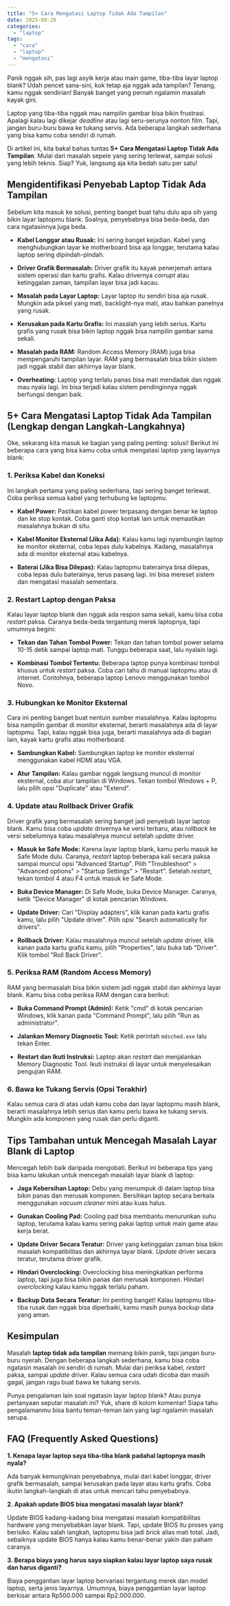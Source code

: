 ```yaml
---
title: "5+ Cara Mengatasi Laptop Tidak Ada Tampilan"
date: 2025-09-26
categories: 
  - "laptop"
tags: 
  - "cara"
  - "laptop"
  - "mengatasi"
---
```


Panik nggak sih, pas lagi asyik kerja atau main game, tiba-tiba layar laptop blank? Udah pencet sana-sini, kok tetap aja nggak ada tampilan? Tenang, kamu nggak sendirian! Banyak banget yang pernah ngalamin masalah kayak gini.

Laptop yang tiba-tiba nggak mau nampilin gambar bisa bikin frustrasi. Apalagi kalau lagi dikejar _deadline_ atau lagi seru-serunya nonton film. Tapi, jangan buru-buru bawa ke tukang servis. Ada beberapa langkah sederhana yang bisa kamu coba sendiri di rumah.

Di artikel ini, kita bakal bahas tuntas **5+ Cara Mengatasi Laptop Tidak Ada Tampilan**. Mulai dari masalah sepele yang sering terlewat, sampai solusi yang lebih teknis. Siap? Yuk, langsung aja kita bedah satu per satu!

## Mengidentifikasi Penyebab Laptop Tidak Ada Tampilan

Sebelum kita masuk ke solusi, penting banget buat tahu dulu apa sih yang bikin layar laptopmu blank. Soalnya, penyebabnya bisa beda-beda, dan cara ngatasinnya juga beda.

- **Kabel Longgar atau Rusak:** Ini sering banget kejadian. Kabel yang menghubungkan layar ke motherboard bisa aja longgar, terutama kalau laptop sering dipindah-pindah.
    
- **Driver Grafik Bermasalah:** Driver grafik itu kayak penerjemah antara sistem operasi dan kartu grafis. Kalau drivernya _corrupt_ atau ketinggalan zaman, tampilan layar bisa jadi kacau.
    
- **Masalah pada Layar Laptop:** Layar laptop itu sendiri bisa aja rusak. Mungkin ada piksel yang mati, backlight-nya mati, atau bahkan panelnya yang rusak.
    
- **Kerusakan pada Kartu Grafis:** Ini masalah yang lebih serius. Kartu grafis yang rusak bisa bikin laptop nggak bisa nampilin gambar sama sekali.
    
- **Masalah pada RAM:** Random Access Memory (RAM) juga bisa mempengaruhi tampilan layar. RAM yang bermasalah bisa bikin sistem jadi nggak stabil dan akhirnya layar blank.
    
- **Overheating:** Laptop yang terlalu panas bisa mati mendadak dan nggak mau nyala lagi. Ini bisa terjadi kalau sistem pendinginnya nggak berfungsi dengan baik.
    

## 5+ Cara Mengatasi Laptop Tidak Ada Tampilan (Lengkap dengan Langkah-Langkahnya)

Oke, sekarang kita masuk ke bagian yang paling penting: solusi! Berikut ini beberapa cara yang bisa kamu coba untuk mengatasi laptop yang layarnya blank:

### 1\. Periksa Kabel dan Koneksi

Ini langkah pertama yang paling sederhana, tapi sering banget terlewat. Coba periksa semua kabel yang terhubung ke laptopmu.

- **Kabel Power:** Pastikan kabel power terpasang dengan benar ke laptop dan ke stop kontak. Coba ganti stop kontak lain untuk memastikan masalahnya bukan di situ.
    
- **Kabel Monitor Eksternal (Jika Ada):** Kalau kamu lagi nyambungin laptop ke monitor eksternal, coba lepas dulu kabelnya. Kadang, masalahnya ada di monitor eksternal atau kabelnya.
    
- **Baterai (Jika Bisa Dilepas):** Kalau laptopmu baterainya bisa dilepas, coba lepas dulu baterainya, terus pasang lagi. Ini bisa mereset sistem dan mengatasi masalah sementara.
    

### 2\. Restart Laptop dengan Paksa

Kalau layar laptop blank dan nggak ada respon sama sekali, kamu bisa coba _restart_ paksa. Caranya beda-beda tergantung merek laptopnya, tapi umumnya begini:

- **Tekan dan Tahan Tombol Power:** Tekan dan tahan tombol power selama 10-15 detik sampai laptop mati. Tunggu beberapa saat, lalu nyalain lagi.
    
- **Kombinasi Tombol Tertentu:** Beberapa laptop punya kombinasi tombol khusus untuk _restart_ paksa. Coba cari tahu di manual laptopmu atau di internet. Contohnya, beberapa laptop Lenovo menggunakan tombol Novo.
    

### 3\. Hubungkan ke Monitor Eksternal

Cara ini penting banget buat nentuin sumber masalahnya. Kalau laptopmu bisa nampilin gambar di monitor eksternal, berarti masalahnya ada di layar laptopmu. Tapi, kalau nggak bisa juga, berarti masalahnya ada di bagian lain, kayak kartu grafis atau motherboard.

- **Sambungkan Kabel:** Sambungkan laptop ke monitor eksternal menggunakan kabel HDMI atau VGA.
    
- **Atur Tampilan:** Kalau gambar nggak langsung muncul di monitor eksternal, coba atur tampilan di Windows. Tekan tombol Windows + P, lalu pilih opsi "Duplicate" atau "Extend".
    

### 4\. Update atau Rollback Driver Grafik

Driver grafik yang bermasalah sering banget jadi penyebab layar laptop blank. Kamu bisa coba _update_ drivernya ke versi terbaru, atau _rollback_ ke versi sebelumnya kalau masalahnya muncul setelah _update_ driver.

- **Masuk ke Safe Mode:** Karena layar laptop blank, kamu perlu masuk ke Safe Mode dulu. Caranya, _restart_ laptop beberapa kali secara paksa sampai muncul opsi "Advanced Startup". Pilih "Troubleshoot" > "Advanced options" > "Startup Settings" > "Restart". Setelah _restart_, tekan tombol 4 atau F4 untuk masuk ke Safe Mode.
    
- **Buka Device Manager:** Di Safe Mode, buka Device Manager. Caranya, ketik "Device Manager" di kotak pencarian Windows.
    
- **Update Driver:** Cari "Display adapters", klik kanan pada kartu grafis kamu, lalu pilih "Update driver". Pilih opsi "Search automatically for drivers".
    
- **Rollback Driver:** Kalau masalahnya muncul setelah _update_ driver, klik kanan pada kartu grafis kamu, pilih "Properties", lalu buka tab "Driver". Klik tombol "Roll Back Driver".
    

### 5\. Periksa RAM (Random Access Memory)

RAM yang bermasalah bisa bikin sistem jadi nggak stabil dan akhirnya layar blank. Kamu bisa coba periksa RAM dengan cara berikut:

- **Buka Command Prompt (Admin):** Ketik "cmd" di kotak pencarian Windows, klik kanan pada "Command Prompt", lalu pilih "Run as administrator".
    
- **Jalankan Memory Diagnostic Tool:** Ketik perintah `mdsched.exe` lalu tekan Enter.
    
- **Restart dan Ikuti Instruksi:** Laptop akan _restart_ dan menjalankan Memory Diagnostic Tool. Ikuti instruksi di layar untuk menyelesaikan pengujian RAM.
    

### 6\. Bawa ke Tukang Servis (Opsi Terakhir)

Kalau semua cara di atas udah kamu coba dan layar laptopmu masih blank, berarti masalahnya lebih serius dan kamu perlu bawa ke tukang servis. Mungkin ada komponen yang rusak dan perlu diganti.

## Tips Tambahan untuk Mencegah Masalah Layar Blank di Laptop

Mencegah lebih baik daripada mengobati. Berikut ini beberapa tips yang bisa kamu lakukan untuk mencegah masalah layar blank di laptop:

- **Jaga Kebersihan Laptop:** Debu yang menumpuk di dalam laptop bisa bikin panas dan merusak komponen. Bersihkan laptop secara berkala menggunakan _vacuum cleaner_ mini atau kuas halus.
    
- **Gunakan Cooling Pad:** Cooling pad bisa membantu menurunkan suhu laptop, terutama kalau kamu sering pakai laptop untuk main game atau kerja berat.
    
- **Update Driver Secara Teratur:** Driver yang ketinggalan zaman bisa bikin masalah kompatibilitas dan akhirnya layar blank. _Update_ driver secara teratur, terutama driver grafik.
    
- **Hindari Overclocking:** Overclocking bisa meningkatkan performa laptop, tapi juga bisa bikin panas dan merusak komponen. Hindari _overclocking_ kalau kamu nggak terlalu paham.
    
- **Backup Data Secara Teratur:** Ini penting banget! Kalau laptopmu tiba-tiba rusak dan nggak bisa diperbaiki, kamu masih punya _backup_ data yang aman.
    

## Kesimpulan

Masalah **laptop tidak ada tampilan** memang bikin panik, tapi jangan buru-buru nyerah. Dengan beberapa langkah sederhana, kamu bisa coba ngatasin masalah ini sendiri di rumah. Mulai dari periksa kabel, _restart_ paksa, sampai _update_ driver. Kalau semua cara udah dicoba dan masih gagal, jangan ragu buat bawa ke tukang servis.

Punya pengalaman lain soal ngatasin layar laptop blank? Atau punya pertanyaan seputar masalah ini? Yuk, share di kolom komentar! Siapa tahu pengalamanmu bisa bantu teman-teman lain yang lagi ngalamin masalah serupa.

## FAQ (Frequently Asked Questions)

**1\. Kenapa layar laptop saya tiba-tiba blank padahal laptopnya masih nyala?**

Ada banyak kemungkinan penyebabnya, mulai dari kabel longgar, driver grafik bermasalah, sampai kerusakan pada layar atau kartu grafis. Coba ikutin langkah-langkah di atas untuk mencari tahu penyebabnya.

**2\. Apakah update BIOS bisa mengatasi masalah layar blank?**

Update BIOS kadang-kadang bisa mengatasi masalah kompatibilitas hardware yang menyebabkan layar blank. Tapi, update BIOS itu proses yang berisiko. Kalau salah langkah, laptopmu bisa jadi _brick_ alias mati total. Jadi, sebaiknya update BIOS hanya kalau kamu benar-benar yakin dan paham caranya.

**3\. Berapa biaya yang harus saya siapkan kalau layar laptop saya rusak dan harus diganti?**

Biaya penggantian layar laptop bervariasi tergantung merek dan model laptop, serta jenis layarnya. Umumnya, biaya penggantian layar laptop berkisar antara Rp500.000 sampai Rp2.000.000.
